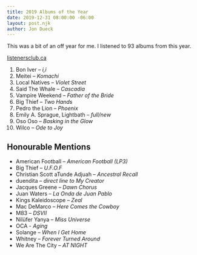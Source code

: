 ```yaml
---
title: 2019 Albums of the Year
date: 2019-12-31 08:00:00 -06:00
layout: post.njk
author: Jon Dueck
---
```


This was a bit of an off year for me. I listened to 93 albums from this year.

[listenersclub.ca](https://listenersclub.ca)

1. Bon Iver – *i,i*
2. Meitei – *Komachi*
3. Local Natives – *Violet Street*
4. Said The Whale – *Cascadia*
5. Vampire Weekend – *Father of the Bride*
6. Big Thief – *Two Hands*
7. Pedro the Lion – *Phoenix*
8. Emily A. Sprague, Lightbath – *full/new*
9. Oso Oso – *Basking in the Glow*
10. Wilco – *Ode to Joy*

## Honourable Mentions
- American Football – *American Football (LP3)*
- Big Thief – *U.F.O.F*
- Christian Scott aTunde Adjuah – *Ancestral Recall*
- duendita – *direct line to My Creator*
- Jacques Greene – *Dawn Chorus*
- Juan Waters – *La Onda de Juan Pablo*
- Kings Kaleidoscope – *Zeal*
- Mac DeMarco – *Here Comes the Cowboy*
- M83 – *DSVII*
- Nilüfer Yanya – *Miss Universe*
- OCA - *Aging*
- Solange – *When I Get Home*
- Whitney – *Forever Turned Around*
- We Are The City – *AT NIGHT*
